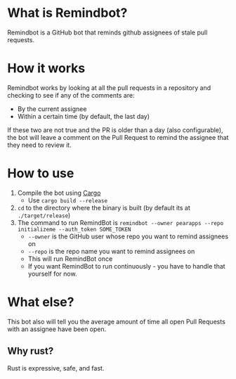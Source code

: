 # What is Remindbot?

Remindbot is a GitHub bot that reminds github assignees of stale pull requests.

# How it works

Remindbot works by looking at all the pull requests in a repository and checking to see if any of the comments are:

* By the current assignee 
* Within a certain time (by default, the last day)

If these two are not true and the PR is older than a day (also configurable), the bot will leave a comment on the Pull Request to remind the assignee that they need to review it.

# How to use

1. Compile the bot using [Cargo](https://crates.io)
	- Use `cargo build --release`
2. `cd` to the directory where the binary is built (by default its at `./target/release`)
3. The command to run RemindBot is `remindbot --owner pearapps --repo initializeme --auth_token SOME_TOKEN` 
	- `--owner` is the GitHub user whose repo you want to remind assignees on
	- `--repo` is the repo name you want to remind assignees on
	- This will run RemindBot once
	- If you want RemindBot to run continuously - you have to handle that yourself for now.

# What else?

This bot also will tell you the average amount of time all open Pull Requests with an assignee have been open.

## Why rust?

Rust is expressive, safe, and fast.
